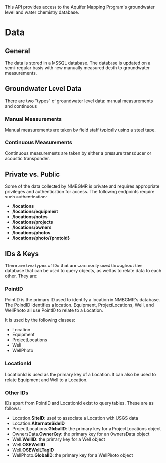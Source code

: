 This API provides access to the Aquifer Mapping Program's groundwater level and water
chemistry database.

# Data

## General
The data is stored in a MSSQL database. The database is updated on a semi-regular basis
with new manually measured depth to groundwater measurements.

## Groundwater Level Data
There are two "types" of groundwater level data: manual measurements and continuous

### Manual Measurements
Manual measurements are taken by field staff typically using a steel tape.

### Continuous Measurements
Continuous measurements are taken by either a pressure transducer or acoustic transponder.

## Private vs. Public
Some of the data collected by NMBGMR is private and requires appropriate privileges and authentication for access. The following endpoints require such authentication:

- **/locations**
- **/locations/equipment**
- **/locations/notes**
- **/locations/projects**
- **/locations/owners**
- **/locations/photos**
- **/locations/photo/{photoid}**

## IDs & Keys
There are two types of IDs that are commonly used throughout the database that can be used to query objects, as well as to relate data to each other. They are:

### PointID
PointID is the primary ID used to identify a location in NMBGMR's database. The PoindID identifies a location. Equipment, ProjectLocations, Well, and WellPhoto all use PointID to relate to a Location.

It is used by the following classes:
- Location
- Equipment
- ProjectLocations
- Well
- WellPhoto

### LocationId
LocationId is used as the primary key of a Location. It can also be used to relate Equipment and Well to a Location.

### Other IDs
IDs apart from PointID and LocationId exist to query tables. These are as follows:

- Location.**SiteID**: used to associate a Location with USGS data
- Location.**AlternateSideID**
- ProjectLocations.**GlobalID**: the primary key for a ProjectLocations object
- OwnersData.**OwnerKey**: the primary key for an OwnersData object
- Well.**WellID**: the primary key for a Well object
- Well.**OSEWellID**
- Well.**OSEWelLTagID**
- WellPhoto.**GlobalID**: the primary key for a WellPhoto object

